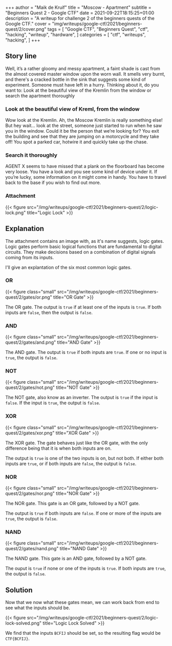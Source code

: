 +++
author = "Maik de Kruif"
title = "Moscow - Apartment"
subtitle = "Beginners Quest 2 - Google CTF"
date = 2021-09-22T18:15:25+01:00
description = "A writeup for challenge 2 of the beginners quests of the Google CTF."
cover = "img/writeups/google-ctf/2021/beginners-quest/2/cover.png"
tags = [
    "Google CTF",
    "Beginners Quest",
    "ctf",
    "hacking",
    "writeup",
    "hardware",
]
categories = [
    "ctf",
    "writeups",
    "hacking",
]
+++

## Story line

Well, it’s a rather gloomy and messy apartment, a faint shade is cast from the almost covered master window upon the worn wall. It smells very burnt, and there's a cracked bottle in the sink that suggests some kind of experiment. Someone must have left in a hurry. Thinking about it, do you want to: Look at the beautiful view of the Kremlin from the window or search the apartment thoroughly

### Look at the beautiful view of Kreml, from the window

Wow look at the Kremlin. Ah, the Moscow Kremlin is really something else! But hey wait... look at the street, someone just started to run when he saw you in the window. Could it be the person that we’re looking for? You exit the building and see that they are jumping on a motorcycle and they take off! You spot a parked car, hotwire it and quickly take up the chase.

### Search it thoroughly

AGENT X seems to have missed that a plank on the floorboard has become very loose. You have a look and you see some kind of device under it. If you’re lucky, some information on it might come in handy. You have to travel back to the base if you wish to find out more.

### Attachment

{{< figure src="/img/writeups/google-ctf/2021/beginners-quest/2/logic-lock.png" title="Logic Lock" >}}

## Explanation

The attachment contains an image with, as it's name suggests, logic gates. Logic gates perform basic logical functions that are fundamental to digital circuits. They make decisions based on a combination of digital signals coming from its inputs.

I'll give an explantation of the six most common logic gates.

### OR

{{< figure class="small" src="/img/writeups/google-ctf/2021/beginners-quest/2/gates/or.png" title="OR Gate" >}}

The OR gate. The output is `true` if at least one of the inputs is `true`. If both inputs are `false`, then the output is `false`.

### AND

{{< figure class="small" src="/img/writeups/google-ctf/2021/beginners-quest/2/gates/and.png" title="AND Gate" >}}

The AND gate. The output is `true` if both inputs are `true`. If one or no input is `true`, the output is `false`.

### NOT

{{< figure class="small" src="/img/writeups/google-ctf/2021/beginners-quest/2/gates/not.png" title="NOT Gate" >}}

The NOT gate, also know as an inverter. The output is `true` if the input is `false`. If the input is `true`, the output is `false`.

### XOR

{{< figure class="small" src="/img/writeups/google-ctf/2021/beginners-quest/2/gates/xor.png" title="XOR Gate" >}}

The XOR gate. The gate behaves just like the OR gate, with the only difference being that it is when both inputs are on.

The output is `true` is one of the two inputs is on, but not both. If either both inputs are `true`, or if both inputs are `false`, the output is `false`.

### NOR

{{< figure class="small" src="/img/writeups/google-ctf/2021/beginners-quest/2/gates/nor.png" title="NOR Gate" >}}

The NOR gate. This gate is an OR gate, followed by a NOT gate.

The output is `true` if both inputs are `false`. If one or more of the inputs are `true`, the output is `false`.

### NAND

{{< figure class="small" src="/img/writeups/google-ctf/2021/beginners-quest/2/gates/nand.png" title="NAND Gate" >}}

The NAND gate. This gate is an AND gate, followed by a NOT gate.

The ouput is `true` if none or one of the inputs is `true`. If both inputs are `true`, the output is `false`.

## Solution

Now that we now what these gates mean, we can work back from end to see what the inputs should be.

{{< figure src="/img/writeups/google-ctf/2021/beginners-quest/2/logic-lock-solved.png" title="Logic Lock Solved" >}}

We find that the inputs `BCFIJ` should be set, so the resulting flag would be `CTF{BCFIJ}`.
